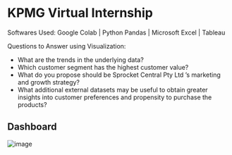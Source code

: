 # KPMG Virtual Internship
Softwares Used: Google Colab | Python Pandas | Microsoft Excel | Tableau

Questions to Answer using Visualization:
- What are the trends in the underlying data?
- Which customer segment has the highest customer value?
- What do you propose should be Sprocket Central Pty Ltd ’s marketing and growth strategy?
- What additional external datasets may be useful to obtain greater insights into customer preferences and propensity to purchase the products?

## Dashboard
![image](https://github.com/Mcraze/KPMG-Virtual-Internship/assets/84672998/348b7e37-833b-4b2b-9c5e-43a73e002619)
